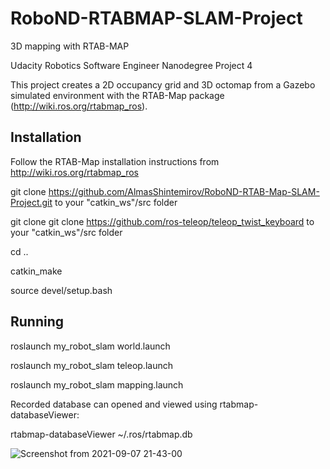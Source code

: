 # RoboND-RTABMAP-SLAM-Project
3D mapping with RTAB-MAP  

Udacity Robotics Software Engineer Nanodegree Project 4 

This project creates a 2D occupancy grid and 3D octomap from a Gazebo simulated environment with the RTAB-Map package (http://wiki.ros.org/rtabmap_ros).

## Installation

  Follow the RTAB-Map installation instructions from http://wiki.ros.org/rtabmap_ros
  
  git clone https://github.com/AlmasShintemirov/RoboND-RTAB-Map-SLAM-Project.git to your "catkin_ws"/src folder
  
  git clone git clone https://github.com/ros-teleop/teleop_twist_keyboard to your "catkin_ws"/src folder
  
  cd ..
  
  catkin_make
  
  source devel/setup.bash

## Running

roslaunch my_robot_slam world.launch

roslaunch my_robot_slam teleop.launch

roslaunch my_robot_slam mapping.launch


Recorded database can opened and viewed using rtabmap-databaseViewer:

rtabmap-databaseViewer ~/.ros/rtabmap.db

![Screenshot from 2021-09-07 21-43-00](https://user-images.githubusercontent.com/13367696/132380884-50dd08e3-18b3-418c-9d1e-612b3ce9363e.png)

